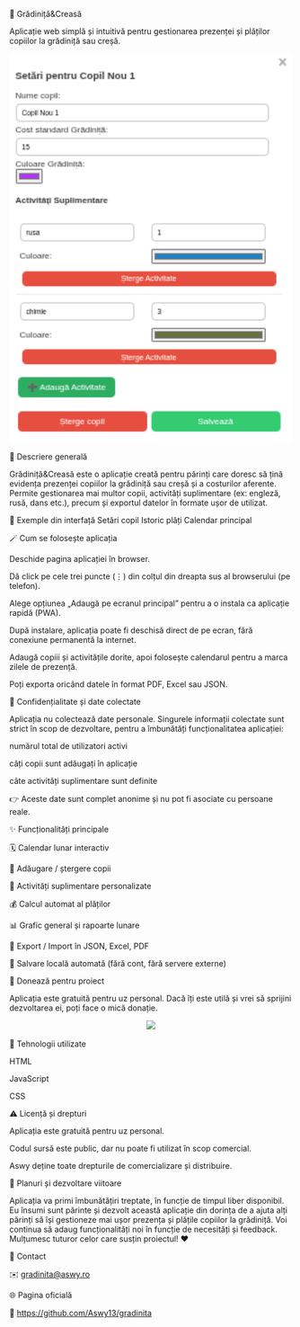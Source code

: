 🧸 Grădiniță&Creasă

Aplicație web simplă și intuitivă pentru gestionarea prezenței și plăților copiilor la grădiniță sau creșă.

<p align="center"> <img src="img3.png" width="700" alt="Interfață principală" /> </p>
🎯 Descriere generală

Grădiniță&Creasă este o aplicație creată pentru părinți care doresc să țină evidența prezenței copiilor la grădiniță sau creșă și a costurilor aferente.
Permite gestionarea mai multor copii, activități suplimentare (ex: engleză, rusă, dans etc.), precum și exportul datelor în formate ușor de utilizat.

🧒 Exemple din interfață
Setări copil	Istoric plăți	Calendar principal

	
	
🪄 Cum se folosește aplicația

Deschide pagina aplicației în browser.

Dă click pe cele trei puncte (⋮) din colțul din dreapta sus al browserului (pe telefon).

Alege opțiunea „Adaugă pe ecranul principal” pentru a o instala ca aplicație rapidă (PWA).

După instalare, aplicația poate fi deschisă direct de pe ecran, fără conexiune permanentă la internet.

Adaugă copiii și activitățile dorite, apoi folosește calendarul pentru a marca zilele de prezență.

Poți exporta oricând datele în format PDF, Excel sau JSON.

🔐 Confidențialitate și date colectate

Aplicația nu colectează date personale.
Singurele informații colectate sunt strict în scop de dezvoltare, pentru a îmbunătăți funcționalitatea aplicației:

numărul total de utilizatori activi

câți copii sunt adăugați în aplicație

câte activități suplimentare sunt definite

👉 Aceste date sunt complet anonime și nu pot fi asociate cu persoane reale.

✨ Funcționalități principale

🗓️ Calendar lunar interactiv

👶 Adăugare / ștergere copii

🎨 Activități suplimentare personalizate

💰 Calcul automat al plăților

📊 Grafic general și rapoarte lunare

📁 Export / Import în JSON, Excel, PDF

💾 Salvare locală automată (fără cont, fără servere externe)

💖 Donează pentru proiect

Aplicația este gratuită pentru uz personal.
Dacă îți este utilă și vrei să sprijini dezvoltarea ei, poți face o mică donație.

<p align="center"> <a href="https://www.aswy13.github.io/gradinita/donate" target="_blank"> <img src="https://img.shields.io/badge/💖%20Donează%20pentru%20proiect-Susține%20dezvoltarea!-pink?style=for-the-badge" /> </a> </p>
🧱 Tehnologii utilizate

HTML

JavaScript

CSS

⚠️ Licență și drepturi

Aplicația este gratuită pentru uz personal.

Codul sursă este public, dar nu poate fi utilizat în scop comercial.

Aswy deține toate drepturile de comercializare și distribuire.

🌱 Planuri și dezvoltare viitoare

Aplicația va primi îmbunătățiri treptate, în funcție de timpul liber disponibil.
Eu însumi sunt părinte și dezvolt această aplicație din dorința de a ajuta alți părinți să își gestioneze mai ușor prezența și plățile copiilor la grădiniță.
Voi continua să adaug funcționalități noi în funcție de necesități și feedback.
Mulțumesc tuturor celor care susțin proiectul! ❤️

📩 Contact

✉️ gradinita@aswy.ro

🌐 Pagina oficială

🔗 https://github.com/Aswy13/gradinita
